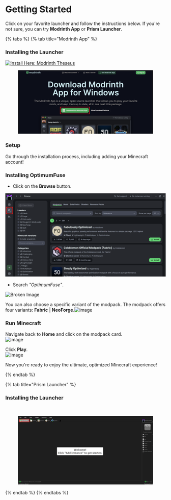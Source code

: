 # Getting Started

Click on your favorite launcher and follow the instructions below. If you're not sure, you can try **Modrinth App** or **Prism Launcher**.

{% tabs %}
{% tab title="Modrinth App" %}
### Installing the Launcher

[![Install Here: Modrinth Theseus](https://img.shields.io/badge/Install%20Here-Modrinth%20Theseus-%2300AF5C?style=for-the-badge\&logo=modrinth\&link=https%3A%2F%2Fmodrinth.com%2Fapp)](https://modrinth.com/app)

<figure><img src=".gitbook/assets/image (1).png" alt=""><figcaption></figcaption></figure>

### Setup

Go through the installation process, including adding your Minecraft account!

### Installing OptimumFuse

* Click on the **Browse** button.

&#x20;![](<.gitbook/assets/image (2).png>)

* Search _"OptimumFuse"_.

&#x20;![Broken Image](https://github.com/UltimatChamp/optimum-fuse/assets/140878474/507e45a6-631a-4851-9dd0-3e831f62f6d5)

You can also choose a specific variant of the modpack. The modpack offers four variants: **Fabric** | **NeoForge**.![image](https://github.com/UltimatChamp/optimum-fuse/assets/140878474/8e56b9a7-fd72-4a82-a4ba-ebcca930be2a)

### Run Minecraft

Navigate back to **Home** and click on the modpack card.\
![image](https://github.com/UltimatChamp/optimum-fuse/assets/140878474/5f1f36df-74b9-4a12-8aec-cb3e23d33ce2)

Click **Play**.\
![image](https://github.com/UltimatChamp/optimum-fuse/assets/140878474/d98b6b39-e82b-4f97-9d8f-4302dbf86ebb)

Now you're ready to enjoy the ultimate, optimized Minecraft experience!&#x20;


{% endtab %}

{% tab title="Prism Launcher" %}
### Installing the Launcher

<figure><img src="https://img.shields.io/badge/Install%20Here-Prism%20Launcher-%23d74059?style=for-the-badge&#x26;logo=prism" alt=""><figcaption></figcaption></figure>



<figure><img src=".gitbook/assets/image (5).png" alt=""><figcaption></figcaption></figure>
{% endtab %}
{% endtabs %}



###
